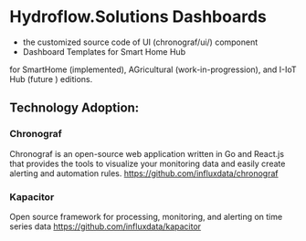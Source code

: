 # Hydroflow.Solutions Dashboards

* the customized source code of UI (chronograf/ui/) component
* Dashboard Templates for Smart Home Hub

for SmartHome (implemented), AGricultural (work-in-progression), and I-IoT Hub (future ) editions.

## Technology Adoption: 

### Chronograf
Chronograf is an open-source web application written in Go and React.js that provides the tools to visualize your monitoring data and easily create alerting and automation rules.
https://github.com/influxdata/chronograf

### Kapacitor
Open source framework for processing, monitoring, and alerting on time series data
https://github.com/influxdata/kapacitor
